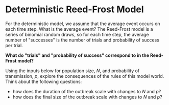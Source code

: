 # Deterministic Reed-Frost Model

For the deterministic model, we assume that the average event occurs on each time step.  What is the average event?  The Reed-Frost model is a series of binomial random draws, so for each time step, the average number of "successes" is the number of trials and probability of success per trial.

**What do "trials" and "probability of success" correspond to in the Reed-Frost model?**

Using the inputs below for population size, *N*, and probability of transmission, *p*, explore the consequences of the rules of this model world.  Think about the following questions:

 - how does the duration of the outbreak scale with changes to *N* and *p*?
 - how does the final size of the outbreak scale with changes to *N* and *p*?
